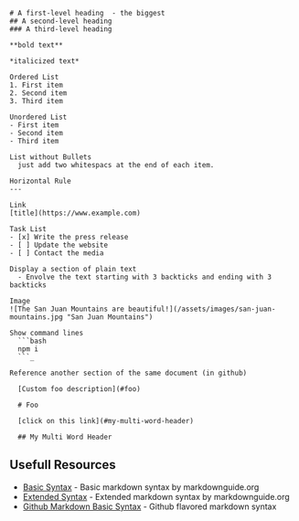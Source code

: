 ```
# A first-level heading  - the biggest
## A second-level heading
### A third-level heading

**bold text**

*italicized text*

Ordered List
1. First item
2. Second item
3. Third item

Unordered List
- First item
- Second item
- Third item

List without Bullets
  just add two whitespacs at the end of each item.

Horizontal Rule
---

Link
[title](https://www.example.com)

Task List
- [x] Write the press release
- [ ] Update the website
- [ ] Contact the media

Display a section of plain text
  - Envolve the text starting with 3 backticks and ending with 3 backticks

Image
![The San Juan Mountains are beautiful!](/assets/images/san-juan-mountains.jpg "San Juan Mountains")

Show command lines
  ```bash
  npm i
  ```_

Reference another section of the same document (in github)

  [Custom foo description](#foo)

  # Foo

  [click on this link](#my-multi-word-header)

  ## My Multi Word Header
```

## Usefull Resources

- [Basic Syntax](https://www.markdownguide.org/basic-syntax/) - Basic markdown syntax by markdownguide.org
- [Extended Syntax](https://www.markdownguide.org/extended-syntax/) - Extended markdown syntax by markdownguide.org
- [Github Markdown Basic Syntax](https://docs.github.com/pt/get-started/writing-on-github/getting-started-with-writing-and-formatting-on-github/basic-writing-and-formatting-syntax) - Github flavored markdown syntax